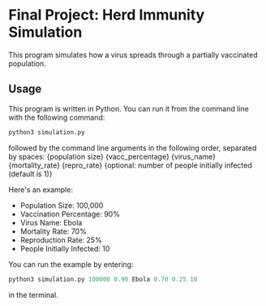 # Final Project: Herd Immunity Simulation

This program simulates how a virus spreads through a partially vaccinated population.

## Usage

This program is written in Python. You can run it from the command line with the following command:

```python
python3 simulation.py
```

followed by the command line arguments in the following order, separated by spaces: {population size} {vacc_percentage} {virus_name} {mortality_rate} {repro_rate} {optional: number of people initially infected (default is 1)}

Here's an example:

- Population Size: 100,000
- Vaccination Percentage: 90%
- Virus Name: Ebola
- Mortality Rate: 70%
- Reproduction Rate: 25%
- People Initially Infected: 10

You can run the example by entering:

```python
python3 simulation.py 100000 0.90 Ebola 0.70 0.25 10
```

in the terminal.
